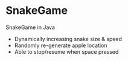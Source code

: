 # SnakeGame
SnakeGame in Java

- Dynamically increasing snake size & speed
- Randomly re-generate apple location
- Able to stop/resume when space pressed
